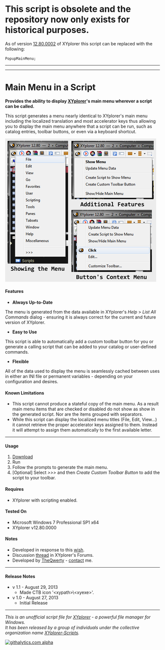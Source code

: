 # This script is obsolete and the repository now only exists for historical purposes.

As of version [12.80.0002](http://www.xyplorer.com/xyfc/viewtopic.php?p=91201#p91201) of XYplorer this script can be replaced with the following:

    PopupMainMenu;

----------

----------

# Main Menu in a Script

**Provides the ability to display [XYplorer](http://xyplorer.com/index.php)'s main menu wherever a script can be called.**

This script generates a menu nearly identical to XYplorer's main menu including the localized translation and most accelerator keys thus allowing you to display the main menu anywhere that a script can be run, such as catalog entries, toolbar buttons, or even via a keyboard shortcut.

![Screenshot of the script's various menus.](./.img/Screenshots.png)

#### Features
+ **Always Up-to-Date**

 The menu is generated from the data available in XYplorer's _Help_ > _List All Commands_ dialog - ensuring it is always correct for the current and future version of XYplorer.

+ **Easy to Use**

 This script is able to automatically add a custom toolbar button for you or generate a calling script that can be added to your catalog or user-defined commands.

+ **Flexible**

 All of the data used to display the menu is seamlessly cached between uses in either an INI file or permanent variables - depending on your configuration and desires.

#### Known Limitations
+ This script cannot produce a stateful copy of the main menu. As a result main menu items that are checked or disabled do not show as show in the generated script. Nor are the items grouped with separators.
+ While this script can display the localized menu titles (File, Edit, View...) it cannot retrieve the proper accelerator keys assigned to them. Instead it will attempt to assign them automatically to the first available letter.

----------

#### Usage
1. [Download](./MainMenu.xys?raw=true)
2. Run
3. Follow the prompts to generate the main menu.
4. [Optional] Select _>>>_ and then _Create Custom Toolbar Button_ to add the script to your toolbar.

#### Requires
+ XYplorer with scripting enabled.

#### Tested On
+ Microsoft Windows 7 Professional SP1 x64
+ XYplorer v12.80.0000

#### Notes
+ Developed in response to this [wish](http://www.xyplorer.com/xyfc/viewtopic.php?p=89396#p89396).
+ Discussion [thread](http://www.xyplorer.com/xyfc/viewtopic.php?f=7&t=10135) in XYplorer's Forums.
+ Developed by [TheQwerty](https://github.com/TheQwerty) - [contact](http://www.xyplorer.com/xyfc/memberlist.php?mode=viewprofile&u=438) me.

----------

#### Release Notes
+ v 1.1 - August 29, 2013
    - Made CTB icon '&lt;xypath&gt;\\&lt;xyexe&gt;'.
+ v 1.0 - August 27, 2013
    - Initial Release

----------


_This is an unofficial script file for [XYplorer](http://xyplorer.com/index.php) - a powerful file manager for Windows.<br>
It has been released by a group of individuals under the collective organization name [XYplorer-Scripts](https://github.com/XYplorer-Scripts)._

[![githalytics.com alpha](https://cruel-carlota.pagodabox.com/861c36b205f1ec13e212f8c900fd0813 "githalytics.com")](http://githalytics.com/XYplorer-Scripts/MainMenu)
